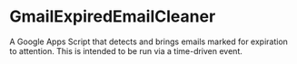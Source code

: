 # GmailExpiredEmailCleaner

A Google Apps Script that detects and brings emails marked for
expiration to attention. This is intended to be run via a
time-driven event.
